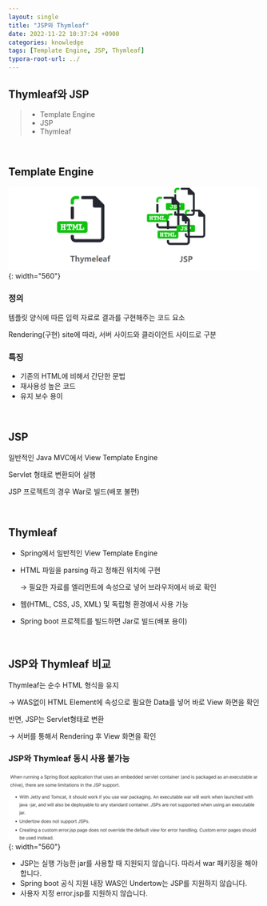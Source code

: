 ```yaml
---
layout: single
title: "JSP와 Thymleaf"
date: 2022-11-22 10:37:24 +0900
categories: knowledge
tags: [Template Engine, JSP, Thymleaf]
typora-root-url: ../
---
```



## Thymleaf와 JSP
> - Template Engine
> - JSP
> - Thymleaf

<br>

## Template Engine

![thymleaf](/images/2022-11-22-jsp-vs-thymleaf/thymleaf.png){: width="560"}

### 정의

템플릿 양식에 따른 입력 자료로 결과를 구현해주는 코드 요소

Rendering(구현) site에 따라, 서버 사이드와 클라이언트 사이드로 구분

### 특징

- 기존의 HTML에 비해서 간단한 문법
- 재사용성 높은 코드
- 유지 보수 용이

<br>

## JSP

일반적인 Java MVC에서 View Template Engine

Servlet 형태로 변환되어 실행

JSP 프로젝트의 경우 War로 빌드(배포 불편)

<br>

## Thymleaf

- Spring에서 일반적인 View Template Engine

- HTML 파일을 parsing 하고 정해진 위치에 구현
  
  → 필요한 자료를 엘리먼트에 속성으로 넣어 브라우저에서 바로 확인
  
- 웹(HTML, CSS, JS, XML) 및 독립형 환경에서 사용 가능

- Spring boot 프로젝트를 빌드하면 Jar로 빌드(배포 용이)

<br>

## JSP와 Thymleaf 비교

Thymleaf는 순수 HTML 형식을 유지

→ WAS없이 HTML Element에 속성으로 필요한 Data를 넣어 바로 View 화면을 확인

반면, JSP는 Servlet형태로 변환

→ 서버를 통해서 Rendering 후 View 화면을 확인

### JSP와 Thymleaf 동시 사용 불가능

![jsp](/images/2022-11-22-jsp-vs-thymleaf/jsp.png){: width="560"}

- JSP는 실행 가능한 jar를 사용할 때 지원되지 않습니다. 따라서 war 패키징을 해야 합니다.
- Spring boot 공식 지원 내장 WAS인 Undertow는 JSP를 지원하지 않습니다.
- 사용자 지정 error.jsp를 지원하지 않습니다.

<br>
